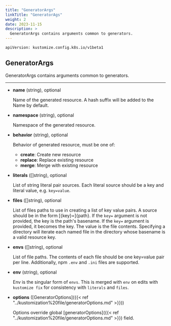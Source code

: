 ```yaml
---
title: "GeneratorArgs"
linkTitle: "GeneratorAgs"
weight: 2
date: 2023-11-15
description: >
  GeneratorArgs contains arguments common to generators.
---
```


`apiVersion: kustomize.config.k8s.io/v1beta1`

## GeneratorArgs
GeneratorArgs contains arguments common to generators.

---

* **name** (string), optional

    Name of the generated resource. A hash suffix will be added to the Name by default.

* **namespace** (string), optional

    Namespace of the generated resource.

* **behavior** (string), optional

    Behavior of generated resource, must be one of:

    * **create**: Create new resource
    * **replace**: Replace existing resource
    * **merge**: Merge with existing resource

* **literals** ([]string), optional

    List of string literal pair sources. Each literal source should be a key and literal value, e.g. `key=value`.

* **files** ([]string), optional

    List of files paths to use in creating a list of key value pairs. A source should be in the form [{key}=]{path}. If the `key=` argument is not provided, the key is the path's basename. If the `key=` argument is provided, it becomes the key. The value is the file contents. Specifying a directory will iterate each named file in the directory whose basename is a valid resource key.

* **envs** ([]string), optional

    List of file paths. The contents of each file should be one key=value pair per line. Additionally, npm `.env` and `.ini` files are supported.

* **env** (string), optional

    Env is the singular form of `envs`. This is merged with `env` on edits with `kustomize fix` for consistency with `literals` and `files`.

* **options** ([GeneratorOptions]({{< ref "../kustomization%20file/generatorOptions.md" >}}))

    Options override global [generatorOptions]({{< ref "../kustomization%20file/generatorOptions.md" >}}) field.
